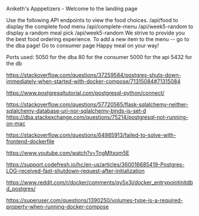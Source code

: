 Aniketh's Apppetizers - Welcome to the landing page

Use the following API endpoints to view the food choices.
/api/food to display the complete food menu
/api/complete-menu
/api/week5-random to display a random meal pick
/api/week5-random
We strive to provide you the best food ordering experience.
To add a new item to the menu -- go to the dba page!
Go to consumer page
Happy meal on your way!


Ports used:
5050 for the dba
80 for the consumer
5000 for the api
5432 for the db



https://stackoverflow.com/questions/37259584/postgres-shuts-down-immediately-when-started-with-docker-compose/71315084#71315084

https://www.postgresqltutorial.com/postgresql-python/connect/


https://stackoverflow.com/questions/57720565/flask-sqlalchemy-neither-sqlalchemy-database-uri-nor-sqlalchemy-binds-is-set-d
https://dba.stackexchange.com/questions/75214/postgresql-not-running-on-mac

https://stackoverflow.com/questions/64985913/failed-to-solve-with-frontend-dockerfile


https://www.youtube.com/watch?v=TngMltxom5E


https://support.codefresh.io/hc/en-us/articles/360016685419-Postgres-LOG-received-fast-shutdown-request-after-initialization


https://www.reddit.com/r/docker/comments/qy5x3j/docker_entrypointinitdbd_postgres/


https://superuser.com/questions/1390250/volumes-type-is-a-required-property-when-running-docker-compose

